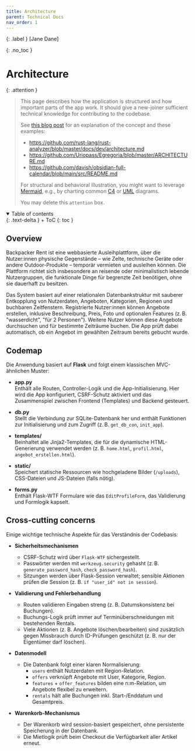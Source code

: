 ```yaml
---
title: Architecture
parent: Technical Docs
nav_order: 1
---
```


{: .label }
[Jane Dane]

{: .no_toc }
# Architecture

{: .attention }
> This page describes how the application is structured and how important parts of the app work. It should give a new-joiner sufficient technical knowledge for contributing to the codebase.
> 
> See [this blog post](https://matklad.github.io/2021/02/06/ARCHITECTURE.md.html) for an explanation of the concept and these examples:
>
> + <https://github.com/rust-lang/rust-analyzer/blob/master/docs/dev/architecture.md>
> + <https://github.com/Uriopass/Egregoria/blob/master/ARCHITECTURE.md>
> + <https://github.com/davish/obsidian-full-calendar/blob/main/src/README.md>
> 
> For structural and behavioral illustration, you might want to leverage [Mermaid](../ui-components.md), e.g., by charting common [C4](https://c4model.com/) or [UML](https://www.omg.org/spec/UML) diagrams.
> 
>
> You may delete this `attention` box.

<details open markdown="block">
{: .text-delta }
<summary>Table of contents</summary>
+ ToC
{: toc }
</details>

## Overview

Backpacker Rent ist eine webbasierte Ausleihplattform, über die Nutzer:innen physische Gegenstände – wie Zelte, technische Geräte oder andere Outdoor-Produkte – temporär vermieten und ausleihen können. Die Plattform richtet sich insbesondere an reisende oder minimalistisch lebende Nutzergruppen, die funktionale Dinge für begrenzte Zeit benötigen, ohne sie dauerhaft zu besitzen.

Das System basiert auf einer relationalen Datenbankstruktur mit sauberer Entkopplung von Nutzerdaten, Angeboten, Kategorien, Regionen und buchbaren Zeitfenstern. Registrierte Nutzer:innen können Angebote erstellen, inklusive Beschreibung, Preis, Foto und optionalen Features (z. B. "wasserdicht", "für 2 Personen"). Weitere Nutzer können diese Angebote durchsuchen und für bestimmte Zeiträume buchen. Die App prüft dabei automatisch, ob ein Angebot im gewählten Zeitraum bereits gebucht wurde.

## Codemap

Die Anwendung basiert auf **Flask** und folgt einem klassischen MVC-ähnlichen Muster:

- **app.py**  
  Enthält alle Routen, Controller-Logik und die App-Initialisierung. Hier wird die App konfiguriert, CSRF-Schutz aktiviert und das Zusammenspiel zwischen Frontend (Templates) und Backend gesteuert.
  
- **db.py**  
  Stellt die Verbindung zur SQLite-Datenbank her und enthält Funktionen zur Initialisierung und zum Zugriff (z. B. `get_db_con`, `init_app`).

- **templates/**  
  Beinhaltet alle Jinja2-Templates, die für die dynamische HTML-Generierung verwendet werden (z. B. `home.html`, `profil.html`, `angebot_erstellen.html`).

- **static/**  
  Speichert statische Ressourcen wie hochgeladene Bilder (`/uploads`), CSS-Dateien und JS-Dateien (falls nötig).

- **forms.py**  
  Enthält Flask-WTF Formulare wie das `EditProfileForm`, das Validierung und Formlogik kapselt.

## Cross-cutting concerns

Einige wichtige technische Aspekte für das Verständnis der Codebasis:

- **Sicherheitsmechanismen**
  - CSRF-Schutz wird über `Flask-WTF` sichergestellt.
  - Passwörter werden mit `werkzeug.security` gehasht (z. B. `generate_password_hash`, `check_password_hash`).
  - Sitzungen werden über Flask-Session verwaltet; sensible Aktionen prüfen die Session (z. B. `if "user_id" not in session`).

- **Validierung und Fehlerbehandlung**
  - Routen validieren Eingaben streng (z. B. Datumskonsistenz bei Buchungen).
  - Buchungs-Logik prüft immer auf Terminüberschneidungen mit bestehenden Rentals.
  - Viele Aktionen (z. B. Angebote löschen/bearbeiten) sind zusätzlich gegen Missbrauch durch ID-Prüfungen geschützt (z. B. nur der Eigentümer darf löschen).

- **Datenmodell**
  - Die Datenbank folgt einer klaren Normalisierung:
    - `users` enthält Nutzerdaten mit Region-Relation.
    - `offers` verknüpft Angebote mit User, Kategorie, Region.
    - `features` + `offer_features` bilden eine n:m-Relation, um Angebote flexibel zu erweitern.
    - `rentals` hält alle Buchungen inkl. Start-/Enddatum und Gesamtpreis.

- **Warenkorb-Mechanismus**
  - Der Warenkorb wird session-basiert gespeichert, ohne persistente Speicherung in der Datenbank.
  - Die Mietlogik prüft beim Checkout die Verfügbarkeit aller Artikel erneut.

